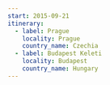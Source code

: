 ```yaml
---
start: 2015-09-21
itinerary:
  - label: Prague
    locality: Prague
    country_name: Czechia
  - label: Budapest Keleti
    locality: Budapest
    country_name: Hungary
---
```

